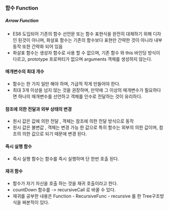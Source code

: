 ### 함수 Function

##### Arrow Function

- ES6 도입되어 기존의 함수 선언문 또는 함수 표현식을 완전히 대체하기 위해 디자인 된것이 아니며, 화살표 함수는 기존의 함수보다 표현만 간략한 것이 아니라 내부 동작 또한 간략화 되어 있음
- 화살표 함수는 생성자 함수로 사용 할 수 없으며, 기존 함수 와 this 바인딩 방식이 다르고, prototype 프로퍼티가 없으며 arguments 객체를 생성하지 않는다.

#### 매개변수의 최대 개수

- 함수는 한 가지 일만 해야 하며, 가급적 작게 만들어야 한다.
- 최대 3개 이상을 넘지 않는 것을 권장하며, 만약에 그 이상의 매개변수가 필요하다면 하나의 매개변수를 선언하고 객체를 인수로 전달하는 것이 유리하다.

#### 참조에 의한 전달과 외부 상태의 변경

- 원시 값은 값에 의한 전달 , 객체는 참조에 의한 전달 방식으로 동작
- 원시 값은 불변값 , 객체는 변경 가능 한 값으로 특히 함수는 외부의 의한 값이며, 참조의 의한 값으로 되기 때문에 변경 된다.

#### 즉시 실행 함수

- 즉시 실행 함수는 함수를 즉시 실행하며 단 한번 호출 된다.

#### 재귀 함수

- 함수가 자기 자신을 호출 하는 것을 재귀 호출이라고 한다.
- countDown 함수를 -> recursiveCall 로 바꿀 수 있다.
- 재귀를 공부한 내용은 Function - RecursiveFunc - recursive 를 한 Tree구조방식을 짜본적이 있다.
